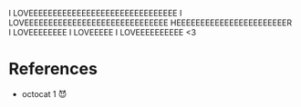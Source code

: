 
I LOVEEEEEEEEEEEEEEEEEEEEEEEEEEEEEEE I LOVEEEEEEEEEEEEEEEEEEEEEEEEEEEEEE HEEEEEEEEEEEEEEEEEEEEEEER I LOVEEEEEEEE I LOVEEEEE I LOVEEEEEEEEEE <3

# References

* octocat 1 😈

